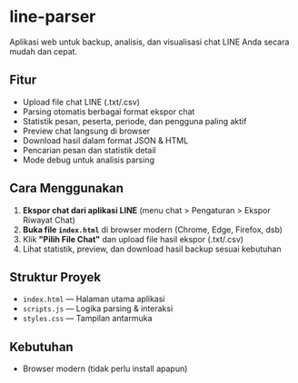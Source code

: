 # line-parser

Aplikasi web untuk backup, analisis, dan visualisasi chat LINE Anda secara mudah dan cepat.

## Fitur
- Upload file chat LINE (.txt/.csv)
- Parsing otomatis berbagai format ekspor chat
- Statistik pesan, peserta, periode, dan pengguna paling aktif
- Preview chat langsung di browser
- Download hasil dalam format JSON & HTML
- Pencarian pesan dan statistik detail
- Mode debug untuk analisis parsing

## Cara Menggunakan
1. **Ekspor chat dari aplikasi LINE** (menu chat > Pengaturan > Ekspor Riwayat Chat)
2. **Buka file `index.html`** di browser modern (Chrome, Edge, Firefox, dsb)
3. Klik **"Pilih File Chat"** dan upload file hasil ekspor (.txt/.csv)
4. Lihat statistik, preview, dan download hasil backup sesuai kebutuhan

## Struktur Proyek
- `index.html` — Halaman utama aplikasi
- `scripts.js` — Logika parsing & interaksi
- `styles.css` — Tampilan antarmuka

## Kebutuhan
- Browser modern (tidak perlu install apapun)
